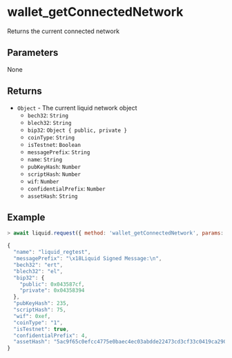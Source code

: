 # wallet_getConnectedNetwork

Returns the current connected network

## Parameters

None

## Returns

- `Object` - The current liquid network object
  - `bech32`: `String`
  - `blech32`: `String`
  - `bip32`: `Object { public, private }`
  - `coinType`: `String`
  - `isTestnet`: `Boolean`
  - `messagePrefix`: `String`
  - `name`: `String`
  - `pubKeyHash`: `Number`
  - `scriptHash`: `Number`
  - `wif`: `Number`
  - `confidentialPrefix`: `Number`
  - `assetHash`: `String`


## Example

```js
> await liquid.request({ method: 'wallet_getConnectedNetwork', params: [] })

{
  "name": "liquid_regtest",
  "messagePrefix": "\x18Liquid Signed Message:\n",
  "bech32": "ert",
  "blech32": "el",
  "bip32": {
    "public": 0x043587cf,
    "private": 0x04358394
  },
  "pubKeyHash": 235,
  "scriptHash": 75,
  "wif": 0xef,
  "coinType": "1",
  "isTestnet": true,
  "confidentialPrefix": 4,
  "assetHash": "5ac9f65c0efcc4775e0baec4ec03abdde22473cd3cf33c0419ca290e0751b225",
}
```
